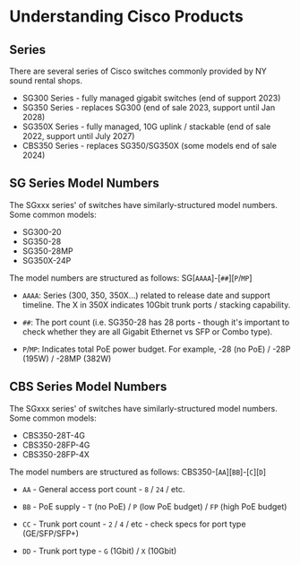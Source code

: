 # Understanding Cisco Products

## Series

There are several series of Cisco switches commonly provided by NY sound rental shops.

- SG300 Series - fully managed gigabit switches (end of support 2023)
- SG350 Series - replaces SG300 (end of sale 2023, support until Jan 2028)
- SG350X Series - fully managed, 10G uplink / stackable (end of sale 2022, support until July 2027)
- CBS350 Series - replaces SG350/SG350X (some models end of sale 2024)

## SG Series Model Numbers

The SGxxx series' of switches have similarly-structured model numbers. Some common models:

- SG300-20
- SG350-28
- SG350-28MP
- SG350X-24P

The model numbers are structured as follows:
SG[`AAAA`]-[`##`][`P`/`MP`]

- `AAAA`: Series (300, 350, 350X...) related to release date and support timeline. The X in 350X indicates 10Gbit trunk ports / stacking capability.

- `##`: The port count (i.e. SG350-28 has 28 ports - though it's important to check whether they are all Gigabit Ethernet vs SFP or Combo type).

- `P`/`MP`: Indicates total PoE power budget. For example, -28 (no PoE) / -28P (195W) / -28MP (382W)

## CBS Series Model Numbers

The SGxxx series' of switches have similarly-structured model numbers. Some common models:

- CBS350-28T-4G
- CBS350-28FP-4G
- CBS350-28FP-4X

The model numbers are structured as follows:
CBS350-[`AA`][`BB`]-[`C`][`D`]

- `AA` - General access port count - `8` / `24` / etc.

- `BB` - PoE supply - `T` (no PoE) / `P` (low PoE budget) / `FP` (high PoE budget)

- `CC` - Trunk port count - `2` / `4` / etc - check specs for port type (GE/SFP/SFP+)

- `DD` - Trunk port type - `G` (1Gbit) / `X` (10Gbit)
